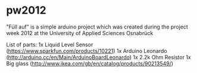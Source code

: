 pw2012
=======
"Füll auf" is a simple arduino project which was created during the project week 2012 at the University of Applied Sciences Osnabrück

List of parts:
1x Liquid Level Sensor (https://www.sparkfun.com/products/10221)
1x Arduino Leonardo (http://arduino.cc/en/Main/ArduinoBoardLeonardo)
1x 2.2k Ohm Resistor
1x Big glass (http://www.ikea.com/gb/en/catalog/products/90213549/)
